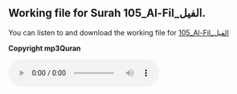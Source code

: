 
## Working file for Surah 105_Al-Fil_الفيل.

You can listen to and download the working file for [105_Al-Fil_الفيل](https://server13.mp3quran.net/husr/105.mp3)

**Copyright mp3Quran**

<audio controls src="https://server13.mp3quran.net/husr/105.mp3"></audio>
